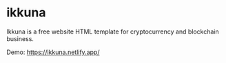 # ikkuna

Ikkuna is a free website HTML template for cryptocurrency and blockchain business.

Demo: https://ikkuna.netlify.app/
